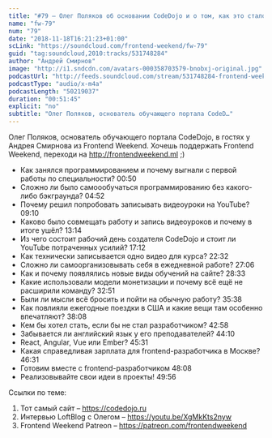 ```yaml
---
title: "#79 – Олег Поляков об основании CodeDojo и о том, как это стало основным местом работы"
name: "fw-79"
num: "79"
date: "2018-11-18T16:21:23+01:00"
scLink: "https://soundcloud.com/frontend-weekend/fw-79"
guid: "tag:soundcloud,2010:tracks/531748284"
author: "Андрей Смирнов"
image: "http://i1.sndcdn.com/avatars-000358703579-bnobxj-original.jpg"
podcastUrl: "http://feeds.soundcloud.com/stream/531748284-frontend-weekend-fw-79.m4a"
podcastType: "audio/x-m4a"
podcastLength: "50219037"
duration: "00:51:45"
explicit: "no"
subtitle: "Олег Поляков, основатель обучающего портала CodeD…"
---
```

Олег Поляков, основатель обучающего портала CodeDojo, в гостях у Андрея Смирнова из Frontend Weekend. Хочешь поддержать Frontend Weekend, переходи на http://frontendweekend.ml ;)

- Как занялся программированием и почему выгнали с первой работы по специальности? 00:50
- Сложно ли было самоообучаться программированию без какого-либо бэкграунда? 04:52
- Почему решил попробовать записывать видеоуроки на YouTube? 09:10
- Каково было совмещать работу и запись видеоуроков и почему в итоге ушёл? 13:14
- Из чего состоит рабочий день создателя CodeDojo и стоит ли YouTube потраченных усилий? 17:12
- Как технически записывается одно видео для курса? 22:32
- Сложно ли самоорганизовывать себя в ежедневной работе? 27:06
- Как и почему появлялись новые виды обучений на сайте? 28:33
- Какие использовали модели монетизации и почему всё ещё не расширили команду? 32:51
- Были ли мысли всё бросить и пойти на обычную работу? 35:38
- Как повлияли ежегодные поездки в США и какие вещи там особенно впечатляют? 38:08
- Кем бы хотел стать, если бы не стал разработчиком? 42:58
- Забывается ли английский язык у его преподавателей? 44:10
- React, Angular, Vue или Ember? 45:31
- Какая справедливая зарплата для frontend-разработчика в Москве? 46:31
- Готовим вместе с frontend-разработчиком 48:08
- Реализовывайте свои идеи в проекты! 49:56

Ссылки по теме:
1) Тот самый сайт – https://codedojo.ru
2) Интервью LoftBlog с Олегом – https://youtu.be/XgMkKts2nyw
3) Frontend Weekend Patreon – https://patreon.com/frontendweekend
